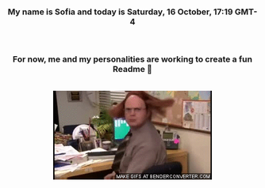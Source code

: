 


<div align="center">
<h3 >My name is Sofia and today is Saturday, 16 October, 17:19 GMT-4</h3><br>
<h3 >For now, me and my personalities are working to create a fun Readme 👋
</h3><br>
<img src='img/dwight.gif' alt='working...'/>
</div>
